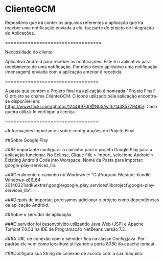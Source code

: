ClienteGCM
==================================

Repositório que irá conter os arquivos referentes a aplicação que irá receber uma notificação enviada a ele, faz parte do projeto de Integração de Aplicações.


==================================

Necessidade do cliente:

Aplicativo Android para receber as notificações. Este é o aplicativo para recebimento de uma notificação. Por meio deste aplicativo uma notificação (mensagem) enviada com a aplicação anterior é recebida. 

=================================

A pasta que contém o Projeto final da aplicação é nomeada "Projeto Final". O projeto se chama ClienteGCM.
O ícone utilizado pela aplicação encontra-se disponível em: https://www.flickr.com/photos/124499700@N05/with/14385779485/.
Caso queira utilizá-lo verifique a licença.

=================================

#Informações Importantes sobre configurações do Projeto Final

##Sobre Google Play

###É importante configurar o caminho para o projeto Google Play para a aplicação funcionar. No Eclipse, Clique File > Import. selecione Android > Existing Android Code into Worspace. Nome da Pasta para importar: google-play-services_lib.

###Geralmente o caminho no Windows é: "C:\Program Files\adt-bundle-Windows-x86_64-20140321\sdk\extras\google\google_play_services\libproject\google-play-services_lib".

###Depois de importar, precisamos adicionar o projeto como dependências da aplicação Android.

##Sobre o servidor de aplicação

###O servidor foi desenvolvido utilizando Java Web (JSP) e Apache Tomcat 7.0.53 na IDE de Programação NetBeans versão 7.3.

###A URL de conexão com o servidor fica na classe Config.java. Por padrão ele vem como localhost utilizando a porta 8080 do apache tomcat.

###Configura sua String de conexão de acordo com a sua máquina.
